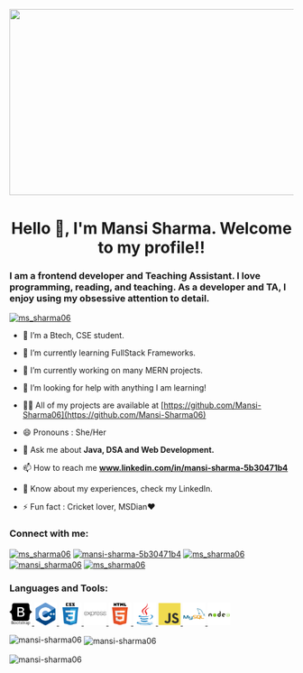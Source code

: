 <p align="center">
  <img src="https://repository-images.githubusercontent.com/330349275/281486b8-097d-4fdb-a4a5-92fc485f920c" height="330" width="700" />
</p>
<h1 align="center"> <b>Hello 👋, I'm Mansi Sharma. Welcome to my profile!! </b> </h1>

<h3> I am a frontend developer and Teaching Assistant.
I love programming, reading, and teaching.
As a developer and TA, I enjoy using my obsessive attention to detail.</h3>

<p align="left"> <a href="https://twitter.com/ms_sharma06" target="blank"><img src="https://img.shields.io/twitter/follow/ms_sharma06?logo=twitter&style=for-the-badge" alt="ms_sharma06" /></a> </p>

- 🏡 I’m a Btech, CSE student.

- 🌱 I’m currently learning FullStack Frameworks.

- 🔭 I’m currently working on many MERN projects.

- 🤝 I’m looking for help with anything I am learning!

- 👨‍💻 All of my projects are available at [https://github.com/Mansi-Sharma06](https://github.com/Mansi-Sharma06)

- 😄 Pronouns : She/Her

- 💬 Ask me about **Java, DSA and Web Development.**

- 📫 How to reach me **www.linkedin.com/in/mansi-sharma-5b30471b4**

- 📄 Know about my experiences, check my LinkedIn.

- ⚡ Fun fact : Cricket lover, MSDian❤️

<h3 align="left">Connect with me:</h3>
<p align="left">
<a href="https://twitter.com/ms_sharma06" target="blank"><img align="center" src="https://raw.githubusercontent.com/rahuldkjain/github-profile-readme-generator/master/src/images/icons/Social/twitter.svg" alt="ms_sharma06" height="30" width="40" /></a>
<a href="https://linkedin.com/in/mansi-sharma-5b30471b4" target="blank"><img align="center" src="https://raw.githubusercontent.com/rahuldkjain/github-profile-readme-generator/master/src/images/icons/Social/linked-in-alt.svg" alt="mansi-sharma-5b30471b4" height="30" width="40" /></a>
<a href="https://instagram.com/ms_sharma06" target="blank"><img align="center" src="https://raw.githubusercontent.com/rahuldkjain/github-profile-readme-generator/master/src/images/icons/Social/instagram.svg" alt="ms_sharma06" height="30" width="40" /></a>
<a href="https://www.leetcode.com/mansi_sharma06" target="blank"><img align="center" src="https://raw.githubusercontent.com/rahuldkjain/github-profile-readme-generator/master/src/images/icons/Social/leet-code.svg" alt="mansi_sharma06" height="30" width="40" /></a>
<a href="https://discord.gg/ms_sharma06" target="blank"><img align="center" src="https://raw.githubusercontent.com/rahuldkjain/github-profile-readme-generator/master/src/images/icons/Social/discord.svg" alt="ms_sharma06" height="30" width="40" /></a>
</p>

<h3 align="left">Languages and Tools:</h3>
<p align="left"> <a href="https://getbootstrap.com" target="_blank" rel="noreferrer"> <img src="https://raw.githubusercontent.com/devicons/devicon/master/icons/bootstrap/bootstrap-plain-wordmark.svg" alt="bootstrap" width="40" height="40"/> </a> <a href="https://www.w3schools.com/cpp/" target="_blank" rel="noreferrer"> <img src="https://raw.githubusercontent.com/devicons/devicon/master/icons/cplusplus/cplusplus-original.svg" alt="cplusplus" width="40" height="40"/> </a> <a href="https://www.w3schools.com/css/" target="_blank" rel="noreferrer"> <img src="https://raw.githubusercontent.com/devicons/devicon/master/icons/css3/css3-original-wordmark.svg" alt="css3" width="40" height="40"/> </a> <a href="https://expressjs.com" target="_blank" rel="noreferrer"> <img src="https://raw.githubusercontent.com/devicons/devicon/master/icons/express/express-original-wordmark.svg" alt="express" width="40" height="40"/> </a> <a href="https://www.w3.org/html/" target="_blank" rel="noreferrer"> <img src="https://raw.githubusercontent.com/devicons/devicon/master/icons/html5/html5-original-wordmark.svg" alt="html5" width="40" height="40"/> </a> <a href="https://www.java.com" target="_blank" rel="noreferrer"> <img src="https://raw.githubusercontent.com/devicons/devicon/master/icons/java/java-original.svg" alt="java" width="40" height="40"/> </a> <a href="https://developer.mozilla.org/en-US/docs/Web/JavaScript" target="_blank" rel="noreferrer"> <img src="https://raw.githubusercontent.com/devicons/devicon/master/icons/javascript/javascript-original.svg" alt="javascript" width="40" height="40"/> </a> <a href="https://www.mysql.com/" target="_blank" rel="noreferrer"> <img src="https://raw.githubusercontent.com/devicons/devicon/master/icons/mysql/mysql-original-wordmark.svg" alt="mysql" width="40" height="40"/> </a> <a href="https://nodejs.org" target="_blank" rel="noreferrer"> <img src="https://raw.githubusercontent.com/devicons/devicon/master/icons/nodejs/nodejs-original-wordmark.svg" alt="nodejs" width="40" height="40"/> </a> </p>

<p><img align="left" src="https://github-readme-stats.vercel.app/api/top-langs?username=mansi-sharma06&show_icons=true&locale=en&layout=compact" alt="mansi-sharma06" /></p>

<p>&nbsp;<img align="center" src="https://github-readme-stats.vercel.app/api?username=mansi-sharma06&show_icons=true&locale=en" alt="mansi-sharma06" /></p>

<p><img align="center" src="https://github-readme-streak-stats.herokuapp.com/?user=mansi-sharma06&" alt="mansi-sharma06" /></p>
